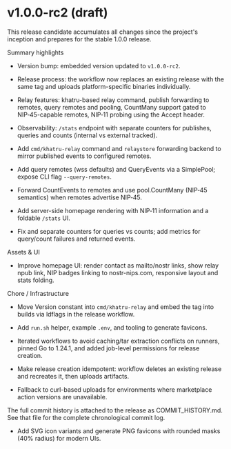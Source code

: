 # v1.0.0-rc2 (draft)

This release candidate accumulates all changes since the project's inception and prepares for the stable 1.0.0 release.

Summary highlights

- Version bump: embedded version updated to `v1.0.0-rc2`.
- Release process: the workflow now replaces an existing release with the same tag and uploads platform-specific binaries individually.
- Relay features: khatru-based relay command, publish forwarding to remotes, query remotes and pooling, CountMany support gated to NIP‑45-capable remotes, NIP‑11 probing using the Accept header.
- Observability: `/stats` endpoint with separate counters for publishes, queries and counts (internal vs external tracked).

- Add `cmd/khatru-relay` command and `relaystore` forwarding backend to mirror published events to configured remotes.
- Add query remotes (wss defaults) and QueryEvents via a SimplePool; expose CLI flag `--query-remotes`.
- Forward CountEvents to remotes and use pool.CountMany (NIP‑45 semantics) when remotes advertise NIP‑45.
- Add server-side homepage rendering with NIP‑11 information and a foldable `/stats` UI.
- Fix and separate counters for queries vs counts; add metrics for query/count failures and returned events.

Assets & UI
- Improve homepage UI: render contact as mailto/nostr links, show relay npub link, NIP badges linking to nostr-nips.com, responsive layout and stats folding.

Chore / Infrastructure
- Move Version constant into `cmd/khatru-relay` and embed the tag into builds via ldflags in the release workflow.
- Add `run.sh` helper, example `.env`, and tooling to generate favicons.

- Iterated workflows to avoid caching/tar extraction conflicts on runners, pinned Go to 1.24.1, and added job-level permissions for release creation.
- Make release creation idempotent: workflow deletes an existing release and recreates it, then uploads artifacts.
- Fallback to curl-based uploads for environments where marketplace action versions are unavailable.

The full commit history is attached to the release as COMMIT_HISTORY.md. See that file for the complete chronological commit log.


- Add SVG icon variants and generate PNG favicons with rounded masks (40% radius) for modern UIs.
